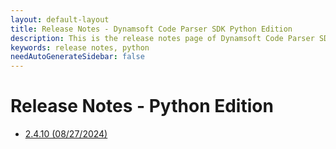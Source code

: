 ```yaml
---
layout: default-layout
title: Release Notes - Dynamsoft Code Parser SDK Python Edition
description: This is the release notes page of Dynamsoft Code Parser SDK Python Edition.
keywords: release notes, python
needAutoGenerateSidebar: false
---
```


# Release Notes - Python Edition

- [2.4.10 (08/27/2024)](python-2.md#2410-08272024)
